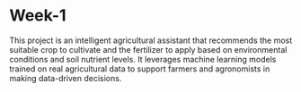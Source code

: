 # Week-1
This project is an intelligent agricultural assistant that recommends the most suitable crop to cultivate and the fertilizer to apply based on environmental conditions and soil nutrient levels. It leverages machine learning models trained on real agricultural data to support farmers and agronomists in making data-driven decisions.
